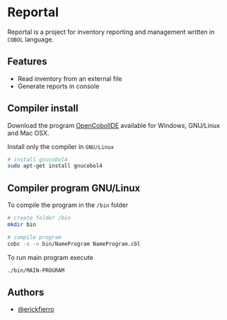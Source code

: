 
# Reportal

Reportal is a project for inventory reporting and management written in `COBOL` language.
## Features

- Read inventory from an external file
- Generate reports in console

## Compiler install

Download the program [OpenCobolIDE](https://launchpad.net/cobcide/+download) available for Windows, GNU/Linux and Mac OSX.

Install only the compiler in `GNU/Linux`

```bash
# install gnucobol4
sudo apt-get install gnucobol4
```

## Compiler program GNU/Linux

To compile the program in the `/bin` folder

```bash
# create folder /bin
mkdir bin
```

```bash
# compile program
cobc -x -o bin/NameProgram NameProgram.cbl
```

To run main program execute

```bash
./bin/MAIN-PROGRAM
```

## Authors

- [@erickfierro](https://github.com/erickfierro)
